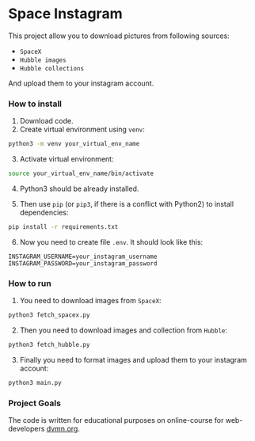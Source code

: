 # Space Instagram

This project allow you to download pictures from following sources:
- `SpaceX`
- `Hubble images`
- `Hubble collections`

And upload them to your instagram account.

### How to install

1. Download code.
2. Create virtual environment using `venv`:
```bash
python3 -m venv your_virtual_env_name
```
3. Activate virtual environment:
```bash
source your_virtual_env_name/bin/activate
```
4. Python3 should be already installed. 

5. Then use `pip` (or `pip3`, if there is a conflict with Python2) to install dependencies:
```bash
pip install -r requirements.txt
```
6. Now you need to create file `.env`. It should look like this:
```
INSTAGRAM_USERNAME=your_instagram_username
INSTAGRAM_PASSWORD=your_instagram_password
```
### How to run
1. You need to download images from `SpaceX`:
```bash
python3 fetch_spacex.py
```
2. Then you need to download images and collection from `Hubble`:
```bash
python3 fetch_hubble.py
```
3. Finally you need to format images and upload them to your instagram account:
```bash
python3 main.py
```

### Project Goals

The code is written for educational purposes on online-course for web-developers [dvmn.org](https://dvmn.org/).